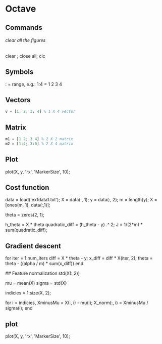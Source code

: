 # Octave

## Commands
###### clear all the figures
clear ; close all; clc

## Symbols
: = range, e.g.: 1:4 = 1 2 3 4

## Vectors
```octave
v = [1; 2; 3; 4] % 1 X 4 vector
```

## Matrix
```octave
m1 = [1 2; 3 4] % 2 X 2 matrix
m2 = [1:4; 3:6] % 2 X 4 matrix
```

## Plot
plot(X, y, 'rx', 'MarkerSize', 10);

## Cost function
data = load('ex1data1.txt');
X = data(:, 1); y = data(:, 2);
m = length(y);
X = [ones(m, 1), data(:,1)];

theta = zeros(2, 1);



h_theta = X * theta
quadratic_diff = (h_theta - y) .^ 2;
J = 1/(2*m) * sum(quadratic_diff);

## Gradient descent
for iter = 1:num_iters
    diff = X * theta - y;
    x_diff = diff * X(iter, 2);
    theta = theta - ((alpha / m) * sum(x_diff))
end

## Feature normalization
std(X(:,2))

mu    = mean(X)
sigma = std(X)

indicies = 1:size(X, 2);

for i = indicies,
  XminusMu  = X(:, i) - mu(i);
  X_norm(:, i) = XminusMu / sigma(i);
end

## plot
plot(X, y, 'rx', 'MarkerSize', 10);
